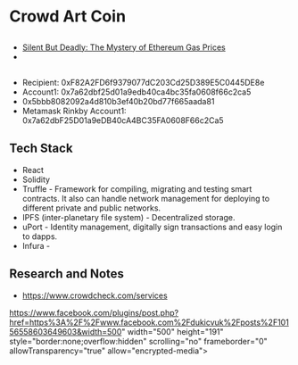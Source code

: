 # Crowd Art Coin
## 
* [Silent But Deadly: The Mystery of Ethereum Gas Prices](https://medium.com/the-notice-board/silent-but-deadly-the-mystery-of-ethereum-gas-prices-d9c19b86ce71)
* 

##
* Recipient: 0xF82A2FD6f9379077dC203Cd25D389E5C0445DE8e
* Account1: 0x7a62dbf25d01a9edb40ca4bc35fa0608f66c2ca5
* 0x5bbb8082092a4d810b3ef40b20bd77f665aada81
* Metamask Rinkby Account1: 0x7a62dbF25D01a9eDB40cA4BC35FA0608F66c2Ca5

## Tech Stack
* React
* Solidity
* Truffle - Framework for compiling, migrating and testing smart contracts.  It also can handle network management for deploying to different private and public networks.
* IPFS (inter-planetary file system) - Decentralized storage.
* uPort - Identity management, digitally sign transactions and easy login to dapps.
* Infura - 

## Research and Notes
* https://www.crowdcheck.com/services

https://www.facebook.com/plugins/post.php?href=https%3A%2F%2Fwww.facebook.com%2Fdukicvuk%2Fposts%2F10156558603649603&width=500" width="500" height="191" style="border:none;overflow:hidden" scrolling="no" frameborder="0" allowTransparency="true" allow="encrypted-media"></iframe>
